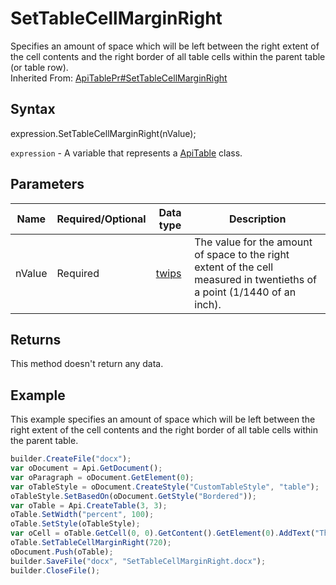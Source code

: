 # SetTableCellMarginRight

Specifies an amount of space which will be left between the right extent of the cell contents and the right border of all table cells within the parent table (or table row).<br>Inherited From: [ApiTablePr#SetTableCellMarginRight](../../ApiTablePr/Methods/SetTableCellMarginRight.md)

## Syntax

expression.SetTableCellMarginRight(nValue);

`expression` - A variable that represents a [ApiTable](../ApiTable.md) class.

## Parameters

| **Name** | **Required/Optional** | **Data type** | **Description** |
| ------------- | ------------- | ------------- | ------------- |
| nValue | Required | [twips](../../../Enumerations/twips.md)  | The value for the amount of space to the right extent of the cell measured in twentieths of a point (1/1440 of an inch). |

## Returns

This method doesn't return any data.

## Example

This example specifies an amount of space which will be left between the right extent of the cell contents and the right border of all table cells within the parent table.

```javascript
builder.CreateFile("docx");
var oDocument = Api.GetDocument();
var oParagraph = oDocument.GetElement(0);
var oTableStyle = oDocument.CreateStyle("CustomTableStyle", "table");
oTableStyle.SetBasedOn(oDocument.GetStyle("Bordered"));
var oTable = Api.CreateTable(3, 3);
oTable.SetWidth("percent", 100);
oTable.SetStyle(oTableStyle);
var oCell = oTable.GetCell(0, 0).GetContent().GetElement(0).AddText("This is just a sample text to show that the right cell margin is 36 points.");
oTable.SetTableCellMarginRight(720);
oDocument.Push(oTable);
builder.SaveFile("docx", "SetTableCellMarginRight.docx");
builder.CloseFile();
```